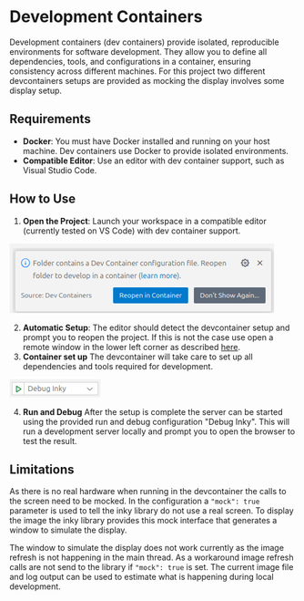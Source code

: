 # Development Containers

Development containers (dev containers) provide isolated, reproducible environments for software development. They allow you to define all dependencies, tools, and configurations in a container, ensuring consistency across different machines.
For this project two different devcontainers setups are provided as mocking the display involves some display setup.

## Requirements

- **Docker**: You must have Docker installed and running on your host machine. Dev containers use Docker to provide isolated environments.
- **Compatible Editor**: Use an editor with dev container support, such as Visual Studio Code.

## How to Use

1. **Open the Project**: Launch your workspace in a compatible editor (currently tested on VS Code) with dev container support.

![devcontainer_open](images/devcontainer_open.png)

2. **Automatic Setup**: The editor should detect the devcontainer setup and prompt you to reopen the project. If this is not the case use open a remote window in the lower left corner as described [here](https://code.visualstudio.com/docs/devcontainers/containers#_quick-start-open-an-existing-folder-in-a-container).
3. **Container set up** The devcontainer will take care to set up all dependencies and tools required for development.

![run_debug](images/devcontainer_run_debug.png)

4. **Run and Debug** After the setup is complete the server can be started using the provided run and debug configuration "Debug Inky". This will run a development server locally and prompt you to open the browser to test the result.

## Limitations

As there is no real hardware when running in the devcontainer the calls to the screen need to be mocked.
In the configuration a `"mock": true` parameter is used to tell the inky library do not use a real screen.
To display the image the inky library provides this mock interface that generates a window to simulate the display.

The window to simulate the display does not work currently as the image refresh is not happening in the main thread.
As a workaround image refresh calls are not send to the library if `"mock": true`  is set.
The current image file and log output can be used to estimate what is happening during local development.